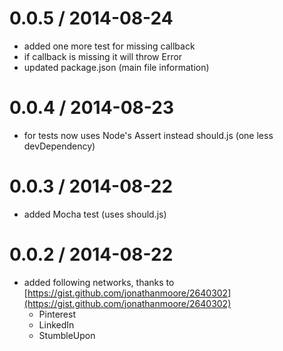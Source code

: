0.0.5 / 2014-08-24
==================

* added one more test for missing callback
* if callback is missing it will throw Error
* updated package.json (main file information)

0.0.4 / 2014-08-23
==================

* for tests now uses Node's Assert instead should.js (one less devDependency)

0.0.3 / 2014-08-22
==================

* added Mocha test (uses should.js)

0.0.2 / 2014-08-22
==================

* added following networks, thanks to [https://gist.github.com/jonathanmoore/2640302](https://gist.github.com/jonathanmoore/2640302)
    - Pinterest
    - LinkedIn
    - StumbleUpon
